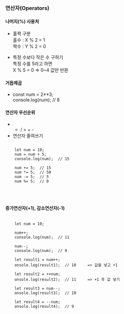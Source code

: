 ### 연산자(Operators)

#### 나머지(%) 사용처
- 홀짝 구분   
  홀수 : X % 2 = 1   
  짝수 : Y % 2 = 0   

- 특정 수보다 작은 수 구하기   
  특정 수를 5라고 하면   
  X % 5 = 0  => 0~4 값만 반환   

#### 거듭제곱
- const num = 2**3;   
  console.log(num);  // 8   

#### 연산자 우선순위
- * /  >  + -
- 연산자 줄여쓰기
<pre>
<code>
    let num = 10;
    num = num + 5;
    console.log(num);  // 15

    num += 5;  // 15
    num *= 5;  // 50
    num -= 5;  // 5
    num %= 5;  // 0
</code>
</pre>
<br>

#### 증가연산자(+1), 감소연산자(-1)
<pre>
<code>
    let num = 10;
    
    num++;
    console.log(num);  // 11

    num--;
    console.log(num);  // 9

    let result1 = num++;
    onsole.log(result1);  // 10     => 값을 넣고 +1

    let result2 = ++num;
    onsole.log(result2);  // 11     => +1 후 값 넣기

    let result3 = num--;
    onsole.log(result3);  // 10

    let result4 = --num;
    onsole.log(result4);  // 9
</code>
</pre>
<br>
